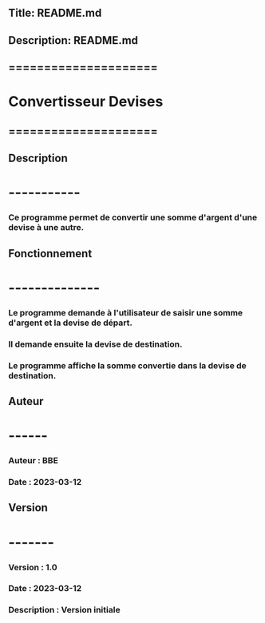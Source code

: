 ## Title: README.md
## Description: README.md
## =====================
# Convertisseur Devises
## =====================


## Description
# -----------
### Ce programme permet de convertir une somme d'argent d'une devise à une autre.
    
## Fonctionnement
# --------------
### Le programme demande à l'utilisateur de saisir une somme d'argent et la devise de départ.
### Il demande ensuite la devise de destination.
### Le programme affiche la somme convertie dans la devise de destination.

## Auteur
# ------
### Auteur : BBE
### Date : 2023-03-12

## Version
# -------
### Version : 1.0
### Date : 2023-03-12
### Description : Version initiale
